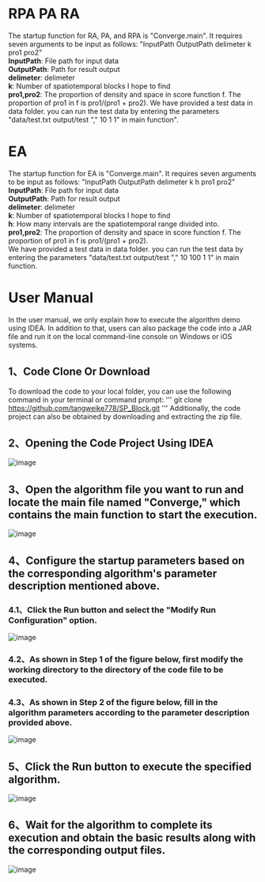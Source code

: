 # RPA PA RA
The startup function for RA, PA, and RPA is "Converge.main". It requires seven arguments to be input as follows: "InputPath OutputPath delimeter k pro1 pro2"  
**InputPath**: File path for input data  
**OutputPath**: Path for result output  
**delimeter**: delimeter  
**k**: Number of spatiotemporal blocks I hope to find  
**pro1,pro2**: The proportion of density and space in score function f. The proportion of pro1 in f is pro1/(pro1 + pro2).
We have provided a test data in data folder. you can run the test data by entering the parameters "data/test.txt output/test "," 10 1 1" in main function".  

# EA
The startup function for EA is "Converge.main". It requires seven arguments to be input as follows: "InputPath OutputPath delimeter k h pro1 pro2"  
**InputPath**: File path for input data  
**OutputPath**: Path for result output  
**delimeter**: delimeter  
**k**: Number of spatiotemporal blocks I hope to find  
**h**: How many intervals are the spatiotemporal range divided into.  
**pro1,pro2**: The proportion of density and space in score function f. The proportion of pro1 in f is pro1/(pro1 + pro2).  
We have provided a test data in data folder. you can run the test data by entering the parameters "data/test.txt output/test "," 10 100 1 1" in main function.  

# User Manual
In the user manual, we only explain how to execute the algorithm demo using IDEA. In addition to that, users can also package the code into a JAR file and run it on the local command-line console on Windows or iOS systems.
## 1、Code Clone Or Download
To download the code to your local folder, you can use the following command in your terminal or command prompt:
'''
git clone https://github.com/tangweike778/SP_Block.git
'''
Additionally, the code project can also be obtained by downloading and extracting the zip file.
## 2、Opening the Code Project Using IDEA
![image](https://github.com/user-attachments/assets/7665216b-7380-43c5-9dfc-d4cbd9d28a5e)
## 3、Open the algorithm file you want to run and locate the main file named "Converge," which contains the main function to start the execution.
![image](https://github.com/user-attachments/assets/1af9caf3-f099-4343-bd4e-2fddb8eab47a)
## 4、Configure the startup parameters based on the corresponding algorithm's parameter description mentioned above.
### 4.1、Click the Run button and select the "Modify Run Configuration" option.
![image](https://github.com/user-attachments/assets/bf315924-9068-455f-8b39-8dadc8f1dd05)
### 4.2、As shown in Step 1 of the figure below, first modify the working directory to the directory of the code file to be executed.
### 4.3、As shown in Step 2 of the figure below, fill in the algorithm parameters according to the parameter description provided above.
![image](https://github.com/user-attachments/assets/0982345d-1993-4776-b601-e9042034febc)
## 5、Click the Run button to execute the specified algorithm.
![image](https://github.com/user-attachments/assets/daec8c63-1c7a-4e92-9a5a-014322dc035b)
## 6、Wait for the algorithm to complete its execution and obtain the basic results along with the corresponding output files.
![image](https://github.com/user-attachments/assets/81d05c15-0c4f-48ec-a807-3b0bb860b181)
